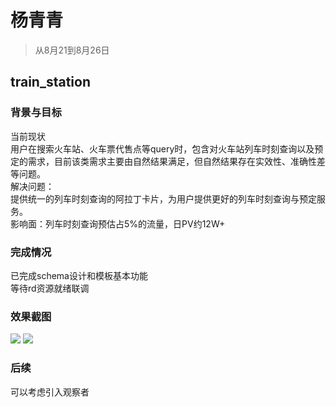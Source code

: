 # 杨青青

> 从8月21到8月26日

## train_station

### 背景与目标

当前现状  
用户在搜索火车站、火车票代售点等query时，包含对火车站列车时刻查询以及预定的需求，目前该类需求主要由自然结果满足，但自然结果存在实效性、准确性差等问题。   
解决问题：  
提供统一的列车时刻查询的阿拉丁卡片，为用户提供更好的列车时刻查询与预定服务。  
影响面：列车时刻查询预估占5%的流量，日PV约12W+ 


### 完成情况

已完成schema设计和模板基本功能  
等待rd资源就绪联调

### 效果截图

![](http://gitlab.baidu.com/psfe/ala-weeklyreport/raw/master/doc/2016-08-26/imgs/yangqingqing01/p1.JPG)
![](http://gitlab.baidu.com/psfe/ala-weeklyreport/raw/master/doc/2016-08-26/imgs/yangqingqing01/p2.JPG)

### 后续

可以考虑引入观察者
